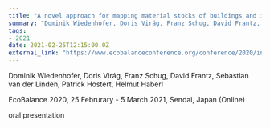 ```yaml
---
title: "A novel approach for mapping material stocks of buildings and infrastructure from remote-sensing data at the national scale and beyond"
summary: "Dominik Wiedenhofer, Doris Virág, Franz Schug, David Frantz, Sebastian van der Linden, Patrick Hostert, Helmut Haberl @ EcoBalance 2020, 25 Februrary - 5 March 2021, Sendai, Japan (Online)"
tags:
- 2021
date: 2021-02-25T12:15:00.0Z
external_link: "https://www.ecobalanceconference.org/conference/2020/index.html"
---
```


Dominik Wiedenhofer, Doris Virág, Franz Schug, David Frantz, Sebastian van der Linden, Patrick Hostert, Helmut Haberl


EcoBalance 2020, 25 Februrary - 5 March 2021, Sendai, Japan (Online)


oral presentation

